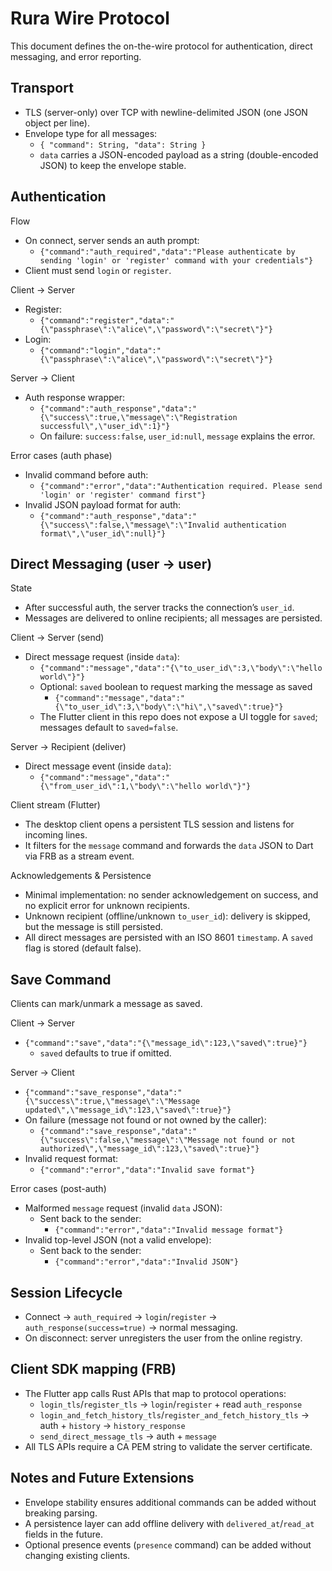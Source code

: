 # Rura Wire Protocol

This document defines the on-the-wire protocol for authentication, direct messaging, and error reporting.

## Transport
- TLS (server-only) over TCP with newline-delimited JSON (one JSON object per line).
- Envelope type for all messages:
  - `{ "command": String, "data": String }`
  - `data` carries a JSON-encoded payload as a string (double-encoded JSON) to keep the envelope stable.

## Authentication

Flow
- On connect, server sends an auth prompt:
  - `{"command":"auth_required","data":"Please authenticate by sending 'login' or 'register' command with your credentials"}`
- Client must send `login` or `register`.

Client → Server
- Register:
  - `{"command":"register","data":"{\"passphrase\":\"alice\",\"password\":\"secret\"}"}`
- Login:
  - `{"command":"login","data":"{\"passphrase\":\"alice\",\"password\":\"secret\"}"}`

Server → Client
- Auth response wrapper:
  - `{"command":"auth_response","data":"{\"success\":true,\"message\":\"Registration successful\",\"user_id\":1}"}`
  - On failure: `success:false`, `user_id:null`, `message` explains the error.

Error cases (auth phase)
- Invalid command before auth:
  - `{"command":"error","data":"Authentication required. Please send 'login' or 'register' command first"}`
- Invalid JSON payload format for auth:
  - `{"command":"auth_response","data":"{\"success\":false,\"message\":\"Invalid authentication format\",\"user_id\":null}"}`

## Direct Messaging (user → user)

State
- After successful auth, the server tracks the connection’s `user_id`.
- Messages are delivered to online recipients; all messages are persisted.

Client → Server (send)
- Direct message request (inside `data`):
  - `{"command":"message","data":"{\"to_user_id\":3,\"body\":\"hello world\"}"}`
  - Optional: `saved` boolean to request marking the message as saved
    - `{"command":"message","data":"{\"to_user_id\":3,\"body\":\"hi\",\"saved\":true}"}`
  - The Flutter client in this repo does not expose a UI toggle for `saved`; messages default to `saved=false`.

Server → Recipient (deliver)
- Direct message event (inside `data`):
  - `{"command":"message","data":"{\"from_user_id\":1,\"body\":\"hello world\"}"}`

Client stream (Flutter)
- The desktop client opens a persistent TLS session and listens for incoming lines.
- It filters for the `message` command and forwards the `data` JSON to Dart via FRB as a stream event.

Acknowledgements & Persistence
- Minimal implementation: no sender acknowledgement on success, and no explicit error for unknown recipients.
- Unknown recipient (offline/unknown `to_user_id`): delivery is skipped, but the message is still persisted.
- All direct messages are persisted with an ISO 8601 `timestamp`. A `saved` flag is stored (default false).

## Save Command

Clients can mark/unmark a message as saved.

Client → Server
- `{"command":"save","data":"{\"message_id\":123,\"saved\":true}"}`
  - `saved` defaults to true if omitted.

Server → Client
- `{"command":"save_response","data":"{\"success\":true,\"message\":\"Message updated\",\"message_id\":123,\"saved\":true}"}`
- On failure (message not found or not owned by the caller):
  - `{"command":"save_response","data":"{\"success\":false,\"message\":\"Message not found or not authorized\",\"message_id\":123,\"saved\":true}"}`
- Invalid request format:
  - `{"command":"error","data":"Invalid save format"}`

Error cases (post-auth)
- Malformed `message` request (invalid `data` JSON):
  - Sent back to the sender:
    - `{"command":"error","data":"Invalid message format"}`
- Invalid top-level JSON (not a valid envelope):
  - Sent back to the sender:
    - `{"command":"error","data":"Invalid JSON"}`

## Session Lifecycle
- Connect → `auth_required` → `login`/`register` → `auth_response(success=true)` → normal messaging.
- On disconnect: server unregisters the user from the online registry.

## Client SDK mapping (FRB)
- The Flutter app calls Rust APIs that map to protocol operations:
  - `login_tls`/`register_tls` → `login`/`register` + read `auth_response`
  - `login_and_fetch_history_tls`/`register_and_fetch_history_tls` → auth + `history` → `history_response`
  - `send_direct_message_tls` → auth + `message`
- All TLS APIs require a CA PEM string to validate the server certificate.

## Notes and Future Extensions
- Envelope stability ensures additional commands can be added without breaking parsing.
- A persistence layer can add offline delivery with `delivered_at`/`read_at` fields in the future.
- Optional presence events (`presence` command) can be added without changing existing clients.
